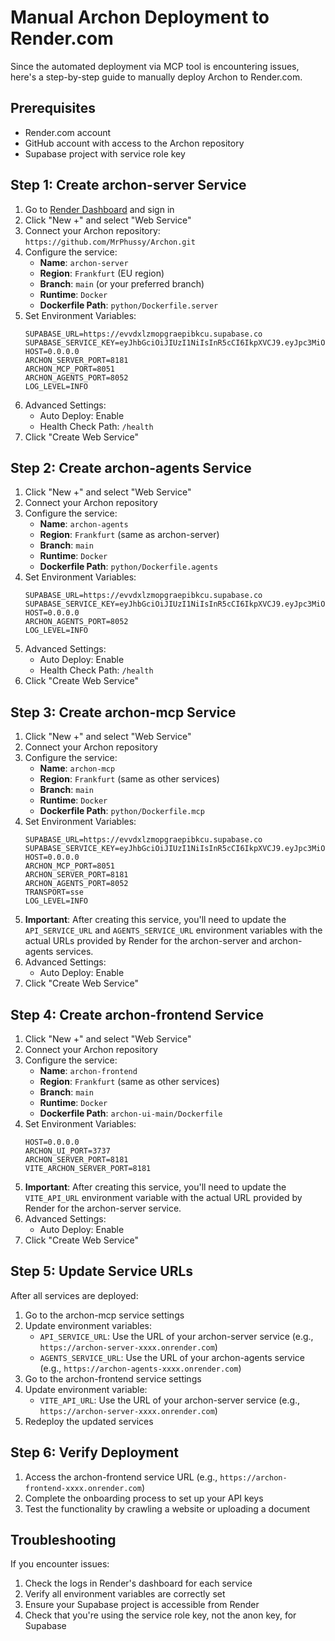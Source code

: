 # Manual Archon Deployment to Render.com

Since the automated deployment via MCP tool is encountering issues, here's a step-by-step guide to manually deploy Archon to Render.com.

## Prerequisites

- Render.com account
- GitHub account with access to the Archon repository
- Supabase project with service role key

## Step 1: Create archon-server Service

1. Go to [Render Dashboard](https://dashboard.render.com) and sign in
2. Click "New +" and select "Web Service"
3. Connect your Archon repository: `https://github.com/MrPhussy/Archon.git`
4. Configure the service:
   - **Name**: `archon-server`
   - **Region**: `Frankfurt` (EU region)
   - **Branch**: `main` (or your preferred branch)
   - **Runtime**: `Docker`
   - **Dockerfile Path**: `python/Dockerfile.server`
5. Set Environment Variables:
   ```
   SUPABASE_URL=https://evvdxlzmopgraepibkcu.supabase.co
   SUPABASE_SERVICE_KEY=eyJhbGciOiJIUzI1NiIsInR5cCI6IkpXVCJ9.eyJpc3MiOiJzdXBhYmFzZSIsInJlZiI6ImV2dmR4bHptb3BncmFlcGlia2N1Iiwicm9sZSI6InNlcnZpY2Vfcm9sZSIsImlhdCI6MTc1NTg1ODgwNiwiZXhwIjoyMDcxNDM0ODA2fQ.apG_n2jebHA9_NoPL3G6Dptez5PYZnKzvTfsB8AeqW8
   HOST=0.0.0.0
   ARCHON_SERVER_PORT=8181
   ARCHON_MCP_PORT=8051
   ARCHON_AGENTS_PORT=8052
   LOG_LEVEL=INFO
   ```
6. Advanced Settings:
   - Auto Deploy: Enable
   - Health Check Path: `/health`
7. Click "Create Web Service"

## Step 2: Create archon-agents Service

1. Click "New +" and select "Web Service"
2. Connect your Archon repository
3. Configure the service:
   - **Name**: `archon-agents`
   - **Region**: `Frankfurt` (same as archon-server)
   - **Branch**: `main`
   - **Runtime**: `Docker`
   - **Dockerfile Path**: `python/Dockerfile.agents`
4. Set Environment Variables:
   ```
   SUPABASE_URL=https://evvdxlzmopgraepibkcu.supabase.co
   SUPABASE_SERVICE_KEY=eyJhbGciOiJIUzI1NiIsInR5cCI6IkpXVCJ9.eyJpc3MiOiJzdXBhYmFzZSIsInJlZiI6ImV2dmR4bHptb3BncmFlcGlia2N1Iiwicm9sZSI6InNlcnZpY2Vfcm9sZSIsImlhdCI6MTc1NTg1ODgwNiwiZXhwIjoyMDcxNDM0ODA2fQ.apG_n2jebHA9_NoPL3G6Dptez5PYZnKzvTfsB8AeqW8
   HOST=0.0.0.0
   ARCHON_AGENTS_PORT=8052
   LOG_LEVEL=INFO
   ```
5. Advanced Settings:
   - Auto Deploy: Enable
   - Health Check Path: `/health`
6. Click "Create Web Service"

## Step 3: Create archon-mcp Service

1. Click "New +" and select "Web Service"
2. Connect your Archon repository
3. Configure the service:
   - **Name**: `archon-mcp`
   - **Region**: `Frankfurt` (same as other services)
   - **Branch**: `main`
   - **Runtime**: `Docker`
   - **Dockerfile Path**: `python/Dockerfile.mcp`
4. Set Environment Variables:
   ```
   SUPABASE_URL=https://evvdxlzmopgraepibkcu.supabase.co
   SUPABASE_SERVICE_KEY=eyJhbGciOiJIUzI1NiIsInR5cCI6IkpXVCJ9.eyJpc3MiOiJzdXBhYmFzZSIsInJlZiI6ImV2dmR4bHptb3BncmFlcGlia2N1Iiwicm9sZSI6InNlcnZpY2Vfcm9sZSIsImlhdCI6MTc1NTg1ODgwNiwiZXhwIjoyMDcxNDM0ODA2fQ.apG_n2jebHA9_NoPL3G6Dptez5PYZnKzvTfsB8AeqW8
   HOST=0.0.0.0
   ARCHON_MCP_PORT=8051
   ARCHON_SERVER_PORT=8181
   ARCHON_AGENTS_PORT=8052
   TRANSPORT=sse
   LOG_LEVEL=INFO
   ```
5. **Important**: After creating this service, you'll need to update the `API_SERVICE_URL` and `AGENTS_SERVICE_URL` environment variables with the actual URLs provided by Render for the archon-server and archon-agents services.
6. Advanced Settings:
   - Auto Deploy: Enable
7. Click "Create Web Service"

## Step 4: Create archon-frontend Service

1. Click "New +" and select "Web Service"
2. Connect your Archon repository
3. Configure the service:
   - **Name**: `archon-frontend`
   - **Region**: `Frankfurt` (same as other services)
   - **Branch**: `main`
   - **Runtime**: `Docker`
   - **Dockerfile Path**: `archon-ui-main/Dockerfile`
4. Set Environment Variables:
   ```
   HOST=0.0.0.0
   ARCHON_UI_PORT=3737
   ARCHON_SERVER_PORT=8181
   VITE_ARCHON_SERVER_PORT=8181
   ```
5. **Important**: After creating this service, you'll need to update the `VITE_API_URL` environment variable with the actual URL provided by Render for the archon-server service.
6. Advanced Settings:
   - Auto Deploy: Enable
7. Click "Create Web Service"

## Step 5: Update Service URLs

After all services are deployed:

1. Go to the archon-mcp service settings
2. Update environment variables:
   - `API_SERVICE_URL`: Use the URL of your archon-server service (e.g., `https://archon-server-xxxx.onrender.com`)
   - `AGENTS_SERVICE_URL`: Use the URL of your archon-agents service (e.g., `https://archon-agents-xxxx.onrender.com`)
3. Go to the archon-frontend service settings
4. Update environment variable:
   - `VITE_API_URL`: Use the URL of your archon-server service (e.g., `https://archon-server-xxxx.onrender.com`)
5. Redeploy the updated services

## Step 6: Verify Deployment

1. Access the archon-frontend service URL (e.g., `https://archon-frontend-xxxx.onrender.com`)
2. Complete the onboarding process to set up your API keys
3. Test the functionality by crawling a website or uploading a document

## Troubleshooting

If you encounter issues:
1. Check the logs in Render's dashboard for each service
2. Verify all environment variables are correctly set
3. Ensure your Supabase project is accessible from Render
4. Check that you're using the service role key, not the anon key, for Supabase
